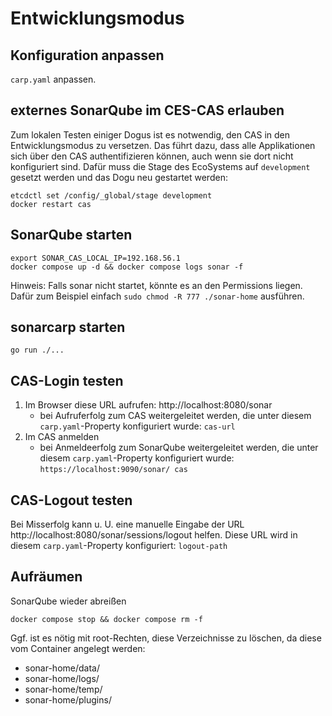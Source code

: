 # Entwicklungsmodus

## Konfiguration anpassen
`carp.yaml` anpassen.

## externes SonarQube im CES-CAS erlauben

Zum lokalen Testen einiger Dogus ist es notwendig, den CAS in den Entwicklungsmodus zu versetzen.
Das führt dazu, dass alle Applikationen sich über den CAS authentifizieren können, auch wenn sie dort nicht
konfiguriert sind.
Dafür muss die Stage des EcoSystems auf
`development` gesetzt werden und das Dogu neu gestartet werden:

```
etcdctl set /config/_global/stage development
docker restart cas
```

## SonarQube starten
```
export SONAR_CAS_LOCAL_IP=192.168.56.1
docker compose up -d && docker compose logs sonar -f
```

Hinweis: Falls sonar nicht startet, könnte es an den Permissions liegen. Dafür zum Beispiel einfach `sudo chmod -R 777 ./sonar-home` ausführen.

## sonarcarp starten

```
go run ./...
```

## CAS-Login testen

1. Im Browser diese URL aufrufen: http://localhost:8080/sonar
   - bei Aufruferfolg zum CAS weitergeleitet werden, die unter diesem `carp.yaml`-Property konfiguriert wurde: `cas-url`
2. Im CAS anmelden
   - bei Anmeldeerfolg zum SonarQube weitergeleitet werden, die unter diesem `carp.yaml`-Property konfiguriert wurde: `https://localhost:9090/sonar/
cas`  


## CAS-Logout testen



Bei Misserfolg kann u. U. eine manuelle Eingabe der URL http://localhost:8080/sonar/sessions/logout helfen. Diese URL wird
in diesem `carp.yaml`-Property konfiguriert: `logout-path`

## Aufräumen

SonarQube wieder abreißen
```
docker compose stop && docker compose rm -f
```

Ggf. ist es nötig mit root-Rechten, diese Verzeichnisse zu löschen, da diese vom Container angelegt werden:
- sonar-home/data/
- sonar-home/logs/
- sonar-home/temp/
- sonar-home/plugins/